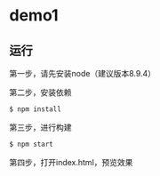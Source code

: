 # demo1

## 运行
第一步，请先安装node（建议版本8.9.4）

第二步，安装依赖

```bash
$ npm install
```

第三步，进行构建

```bash
$ npm start
```

第四步，打开index.html，预览效果
